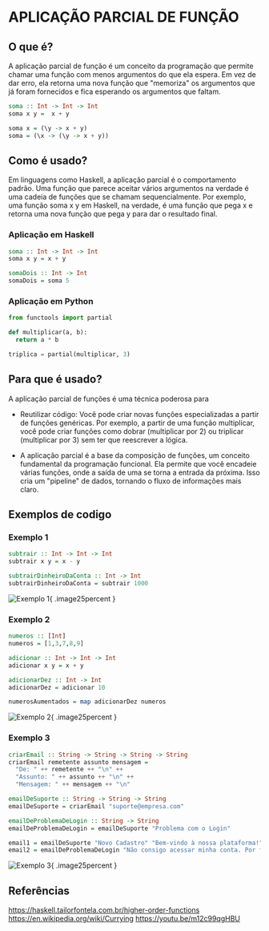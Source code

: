 # APLICAÇÃO PARCIAL DE FUNÇÃO

## O que é?
A aplicação parcial de função é um conceito da programação que permite chamar uma função com menos argumentos do que ela espera. Em vez de dar erro, ela retorna uma nova função que "memoriza" os argumentos que já foram fornecidos e fica esperando os argumentos que faltam.

~~~haskell
soma :: Int -> Int -> Int
soma x y =  x + y

soma x = (\y -> x + y)
soma = (\x -> (\y -> x + y))
~~~

## Como é usado?
Em linguagens como Haskell, a aplicação parcial é o comportamento padrão. Uma função que parece aceitar vários argumentos na verdade é uma cadeia de funções que se chamam sequencialmente. Por exemplo, uma função soma x y em Haskell, na verdade, é uma função que pega x e retorna uma nova função que pega y para dar o resultado final.

### Aplicação em Haskell 
~~~haskell
soma :: Int -> Int -> Int
soma x y = x + y

somaDois :: Int -> Int
somaDois = soma 5
~~~

### Aplicação em Python
~~~python
from functools import partial

def multiplicar(a, b):
  return a * b

triplica = partial(multiplicar, 3)
~~~

## Para que é usado?

A aplicação parcial de funções é uma técnica poderosa para

* Reutilizar código: Você pode criar novas funções especializadas a partir de funções genéricas. Por exemplo, a partir de uma função multiplicar, você pode criar funções como dobrar (multiplicar por 2) ou triplicar (multiplicar por 3) sem ter que reescrever a lógica.

* A aplicação parcial é a base da composição de funções, um conceito fundamental da programação funcional. Ela permite que você encadeie várias
funções, onde a saída de uma se torna a entrada da próxima. Isso cria um "pipeline" de dados, tornando o fluxo de informações mais claro.

## Exemplos de codigo 

### Exemplo 1 
~~~haskell
subtrair :: Int -> Int -> Int
subtrair x y = x - y

subtrairDinheiroDaConta :: Int -> Int
subtrairDinheiroDaConta = subtrair 1000
~~~

![Exemplo 1](https://cdn.discordapp.com/attachments/1322192439141990402/1410421278363615252/2025-08-27-21-13-46.gif?ex=68b0f4ad&is=68afa32d&hm=e7d9f4d2dc12adfe537d6caa139cd9ecb57fcf2687fb9c2259d693ad0e0a257a&){ .image25percent }

### Exemplo 2
~~~haskell
numeros :: [Int]
numeros = [1,3,7,8,9]

adicionar :: Int -> Int -> Int
adicionar x y = x + y

adicionarDez :: Int -> Int
adicionarDez = adicionar 10

numerosAumentados = map adicionarDez numeros
~~~

![Exemplo 2](https://cdn.discordapp.com/attachments/1322192439141990402/1410420271608889424/2025-08-27-21-17-20.gif?ex=68b0f3bd&is=68afa23d&hm=9ebe262d300a614a44c215020b021dd0216136462666c07256158a63b22357fd&){ .image25percent }


### Exemplo 3
~~~haskell
criarEmail :: String -> String -> String -> String
criarEmail remetente assunto mensagem =
  "De: " ++ remetente ++ "\n" ++
  "Assunto: " ++ assunto ++ "\n" ++
  "Mensagem: " ++ mensagem ++ "\n"

emailDeSuporte :: String -> String -> String
emailDeSuporte = criarEmail "suporte@empresa.com"

emailDeProblemaDeLogin :: String -> String
emailDeProblemaDeLogin = emailDeSuporte "Problema com o Login"

email1 = emailDeSuporte "Novo Cadastro" "Bem-vindo à nossa plataforma!"
email2 = emailDeProblemaDeLogin "Não consigo acessar minha conta. Por favor, ajudem!"
~~~

![Exemplo 3](https://cdn.discordapp.com/attachments/1322192439141990402/1410419812542316644/2025-08-27-21-18-35.gif?ex=68b0f34f&is=68afa1cf&hm=11aa02e982a9d23503770d78cba28b4d2d442ec027bb8c53f762f59586db2ef0&){ .image25percent }

## Referências

<https://haskell.tailorfontela.com.br/higher-order-functions>
<https://en.wikipedia.org/wiki/Currying>
<https://youtu.be/m12c99qgHBU>

